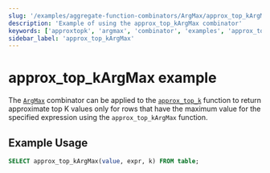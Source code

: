 ```yaml
---
slug: '/examples/aggregate-function-combinators/ArgMax/approx_top_kArgMax'
description: 'Example of using the approx_top_kArgMax combinator'
keywords: ['approxtopk', 'argmax', 'combinator', 'examples', 'approx_top_kArgMax']
sidebar_label: 'approx_top_kArgMax'
---
```


# approx_top_kArgMax example

The [`ArgMax`](/sql-reference/aggregate-functions/combinators#-argmax) combinator can be applied to the [`approx_top_k`](/sql-reference/aggregate-functions/reference/approxtopk) function to return approximate top K values only for rows that have the maximum value for the specified expression using the `approx_top_kArgMax` function.

## Example Usage

```sql
SELECT approx_top_kArgMax(value, expr, k) FROM table;
``` 